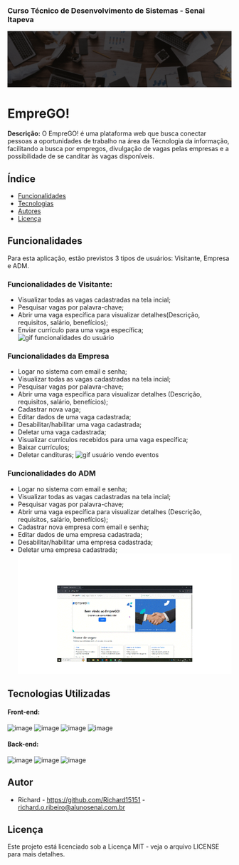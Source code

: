 
### Curso Técnico de Desenvolvimento de Sistemas - Senai Itapeva
![Imagem de capa](/static/gifs/capaREADME.gif)
# EmpreGO!
**Descrição:**
O EmpreGO! é uma plataforma web que busca conectar pessoas a oportunidades de trabalho na área da Técnologia da informação, facilitando a busca por empregos, divulgação de vagas pelas empresas e a possibilidade de se canditar às vagas disponíveis.
## Índice
* [Funcionalidades](#funcionalidades)
* [Tecnologias](#tecnologias-utilizadas)
* [Autores](#autor)
* [Licença](#licença)
## Funcionalidades
Para esta aplicação, estão previstos 3 tipos de usuários: Visitante, Empresa e ADM.
### Funcionalidades de Visitante:
 - Visualizar todas as vagas cadastradas na tela incial;
 - Pesquisar vagas por palavra-chave;
 - Abrir uma vaga específica para visualizar detalhes(Descrição, requisitos, salário, benefícios);
 - Enviar currículo para uma vaga específica;
 ![gif funcionalidades do usuário](/static/gifs/FuncionalidadesVisitante.gif)
### Funcionalidades da Empresa
- Logar no sistema com email e senha;
- Visualizar todas as vagas cadastradas na tela incial;
- Pesquisar vagas por palavra-chave;
- Abrir uma vaga específica para visualizar detalhes (Descrição, requisitos, salário, benefícios);
 - Cadastrar nova vaga;
 - Editar dados de uma vaga cadastrada;
 - Desabilitar/habilitar uma vaga cadastrada;
 - Deletar uma vaga cadastrada;
 - Visualizar currículos recebidos para uma vaga específica;
 - Baixar currículos;
 - Deletar candituras;
 ![gif usuário vendo eventos](/static/gifs/funcionalidadesempresa.gif)
 ### Funcionalidades do ADM
 - Logar no sistema com email e senha;
 - Visualizar todas as vagas cadastradas na tela incial;
 - Pesquisar vagas por palavra-chave;
 - Abrir uma vaga específica para visualizar detalhes (Descrição, requisitos, salário, benefícios);
 - Cadastrar nova empresa com email e senha;
 - Editar dados de uma empresa cadastrada;
 - Desabilitar/habilitar uma empresa cadastrada;
 - Deletar uma empresa cadastrada;
 ![gif usuário vendo eventos](/static/gifs/funcionalidadesadm.gif)
## Tecnologias Utilizadas
#### Front-end:
![image](https://img.shields.io/badge/HTML5-E34F26?style=for-the-badge&logo=html5&logoColor=white)
![image](https://img.shields.io/badge/CSS3-1572B6?style=for-the-badge&logo=css3&logoColor=white)
![image](https://img.shields.io/badge/Bootstrap-563D7C?style=for-the-badge&logo=bootstrap&logoColor=white)
![image](https://img.shields.io/badge/JavaScript-323330?style=for-the-badge&logo=javascript&logoColor=F7DF1E)
#### Back-end:
![image](https://img.shields.io/badge/MySQL-005C84?style=for-the-badge&logo=mysql&logoColor=white)
![image](https://img.shields.io/badge/Python-FFD43B?style=for-the-badge&logo=python&logoColor=blue)
![image](https://img.shields.io/badge/Flask-000000?style=for-the-badge&logo=flask&logoColor=white)
## Autor
- Richard - https://github.com/Richard15151 - richard.o.ribeiro@alunosenai.com.br
## Licença
Este projeto está licenciado sob a Licença MIT - veja o arquivo LICENSE para mais detalhes.
